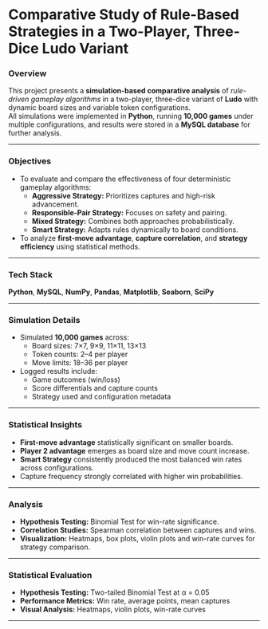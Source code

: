 

# Comparative Study of Rule-Based Strategies in a Two-Player, Three-Dice Ludo Variant 

###  Overview
This project presents a **simulation-based comparative analysis** of *rule-driven gameplay algorithms* in a two-player, three-dice variant of **Ludo** with dynamic board sizes and variable token configurations.  
All simulations were implemented in **Python**, running **10,000 games** under multiple configurations, and results were stored in a **MySQL database** for further analysis.

---

###  Objectives
- To evaluate and compare the effectiveness of four deterministic gameplay algorithms:
  - **Aggressive Strategy:** Prioritizes captures and high-risk advancement.  
  - **Responsible-Pair Strategy:** Focuses on safety and pairing.  
  - **Mixed Strategy:** Combines both approaches probabilistically.  
  - **Smart Strategy:** Adapts rules dynamically to board conditions.  
- To analyze **first-move advantage**, **capture correlation**, and **strategy efficiency** using statistical methods.

---

###  Tech Stack
**Python**, **MySQL**, **NumPy**, **Pandas**, **Matplotlib**, **Seaborn**, **SciPy**

---

###  Simulation Details
- Simulated **10,000 games** across:
  - Board sizes: 7×7, 9×9, 11×11, 13×13  
  - Token counts: 2–4 per player  
  - Move limits: 18–36 per player  
- Logged results include:
  - Game outcomes (win/loss)  
  - Score differentials and capture counts  
  - Strategy used and configuration metadata  

---

###  Statistical Insights
- **First-move advantage** statistically significant on smaller boards.  
- **Player 2 advantage** emerges as board size and move count increase.  
- **Smart Strategy** consistently produced the most balanced win rates across configurations.  
- Capture frequency strongly correlated with higher win probabilities.

---

###  Analysis
- **Hypothesis Testing:** Binomial Test for win-rate significance.  
- **Correlation Studies:** Spearman correlation between captures and wins.  
- **Visualization:** Heatmaps, box plots, violin plots and win-rate curves for strategy comparison.

---

###  Statistical Evaluation
- **Hypothesis Testing:** Two-tailed Binomial Test at α = 0.05  
- **Performance Metrics:** Win rate, average points, mean captures  
- **Visual Analysis:** Heatmaps, violin plots, win-rate curves  

---


